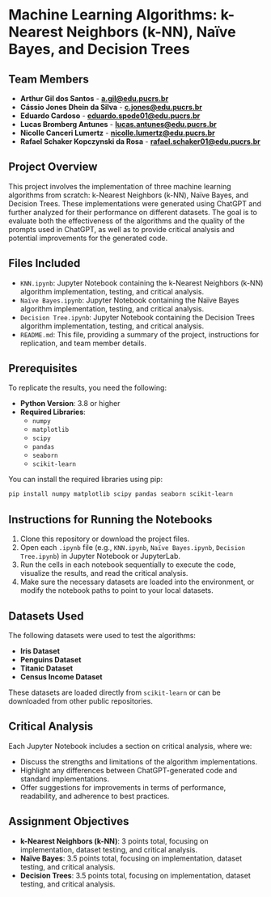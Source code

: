 # Machine Learning Algorithms: k-Nearest Neighbors (k-NN), Naïve Bayes, and Decision Trees

## Team Members
- **Arthur Gil dos Santos** - **a.gil@edu.pucrs.br**
- **Cássio Jones Dhein da Silva** - **c.jones@edu.pucrs.br**
- **Eduardo Cardoso** - **eduardo.spode01@edu.pucrs.br**
- **Lucas Bromberg Antunes** - **lucas.antunes@edu.pucrs.br**
- **Nicolle Canceri Lumertz** - **nicolle.lumertz@edu.pucrs.br**
- **Rafael Schaker Kopczynski da Rosa** - **rafael.schaker01@edu.pucrs.br**

## Project Overview
This project involves the implementation of three machine learning algorithms from scratch: k-Nearest Neighbors (k-NN), Naïve Bayes, and Decision Trees. These implementations were generated using ChatGPT and further analyzed for their performance on different datasets. The goal is to evaluate both the effectiveness of the algorithms and the quality of the prompts used in ChatGPT, as well as to provide critical analysis and potential improvements for the generated code.

## Files Included
- `KNN.ipynb`: Jupyter Notebook containing the k-Nearest Neighbors (k-NN) algorithm implementation, testing, and critical analysis.
- `Naïve Bayes.ipynb`: Jupyter Notebook containing the Naïve Bayes algorithm implementation, testing, and critical analysis.
- `Decision Tree.ipynb`: Jupyter Notebook containing the Decision Trees algorithm implementation, testing, and critical analysis.
- `README.md`: This file, providing a summary of the project, instructions for replication, and team member details.

## Prerequisites
To replicate the results, you need the following:
- **Python Version**: 3.8 or higher
- **Required Libraries**:
  - `numpy`
  - `matplotlib`
  - `scipy`
  - `pandas`
  - `seaborn`
  - `scikit-learn`

You can install the required libraries using pip:
```bash
pip install numpy matplotlib scipy pandas seaborn scikit-learn
```

## Instructions for Running the Notebooks
1. Clone this repository or download the project files.
2. Open each `.ipynb` file (e.g., `KNN.ipynb`, `Naïve Bayes.ipynb`, `Decision Tree.ipynb`) in Jupyter Notebook or JupyterLab.
3. Run the cells in each notebook sequentially to execute the code, visualize the results, and read the critical analysis.
4. Make sure the necessary datasets are loaded into the environment, or modify the notebook paths to point to your local datasets.

## Datasets Used
The following datasets were used to test the algorithms:
- **Iris Dataset**
- **Penguins Dataset**
- **Titanic Dataset**
- **Census Income Dataset**

These datasets are loaded directly from `scikit-learn` or can be downloaded from other public repositories.

## Critical Analysis
Each Jupyter Notebook includes a section on critical analysis, where we:
- Discuss the strengths and limitations of the algorithm implementations.
- Highlight any differences between ChatGPT-generated code and standard implementations.
- Offer suggestions for improvements in terms of performance, readability, and adherence to best practices.

## Assignment Objectives
- **k-Nearest Neighbors (k-NN)**: 3 points total, focusing on implementation, dataset testing, and critical analysis.
- **Naïve Bayes**: 3.5 points total, focusing on implementation, dataset testing, and critical analysis.
- **Decision Trees**: 3.5 points total, focusing on implementation, dataset testing, and critical analysis.
